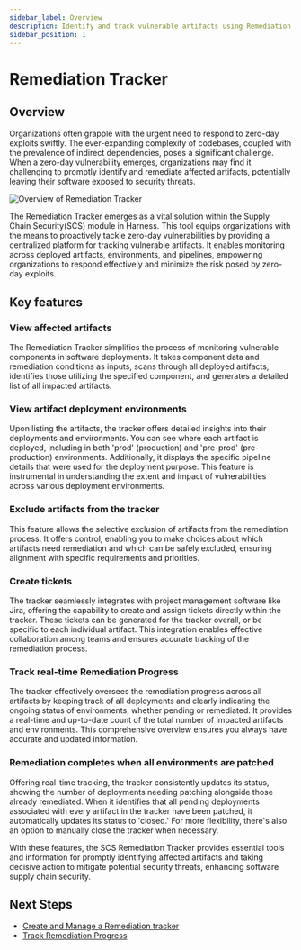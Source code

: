 ```yaml
---
sidebar_label: Overview
description: Identify and track vulnerable artifacts using Remediation tracker.
sidebar_position: 1
---
```


# Remediation Tracker

## Overview
Organizations often grapple with the urgent need to respond to zero-day exploits swiftly. The ever-expanding complexity of codebases, coupled with the prevalence of indirect dependencies, poses a significant challenge. When a zero-day vulnerability emerges, organizations may find it challenging to promptly identify and remediate affected artifacts, potentially leaving their software exposed to security threats.


![Overview of Remediation Tracker](./static/overview-remediation-tracker.png "Overview of Remediation Tracker")


The Remediation Tracker emerges as a vital solution within the Supply Chain Security(SCS) module in Harness. This tool equips organizations with the means to proactively tackle zero-day vulnerabilities by providing a centralized platform for tracking vulnerable artifacts. It enables monitoring across deployed artifacts, environments, and pipelines, empowering organizations to respond effectively and minimize the risk posed by zero-day exploits.


## Key features


### View affected artifacts

The Remediation Tracker simplifies the process of monitoring vulnerable components in software deployments. It takes component data and remediation conditions as inputs, scans through all deployed artifacts, identifies those utilizing the specified component, and generates a detailed list of all impacted artifacts.


### View artifact deployment environments

Upon listing the artifacts, the tracker offers detailed insights into their deployments and environments. You can see where each artifact is deployed, including in both 'prod' (production) and 'pre-prod' (pre-production) environments. Additionally, it displays the specific pipeline details that were used for the deployment purpose. This feature is instrumental in understanding the extent and impact of vulnerabilities across various deployment environments.


### Exclude artifacts from the tracker

This feature allows the selective exclusion of artifacts from the remediation process. It offers control, enabling you to make choices about which artifacts need remediation and which can be safely excluded, ensuring alignment with specific requirements and priorities.


### Create tickets

The tracker seamlessly integrates with project management software like Jira, offering the capability to create and assign tickets directly within the tracker. These tickets can be generated for the tracker overall, or be specific to each individual artifact. This integration enables effective collaboration among teams and ensures accurate tracking of the remediation process.


### Track real-time Remediation Progress

The tracker effectively oversees the remediation progress across all artifacts by keeping track of all deployments and clearly indicating the ongoing status of environments, whether pending or remediated. It provides a real-time and up-to-date count of the total number of impacted artifacts and environments. This comprehensive overview ensures you always have accurate and updated information.


### Remediation completes when all environments are patched

Offering real-time tracking, the tracker consistently updates its status, showing the number of deployments needing patching alongside those already remediated. When it identifies that all pending deployments associated with every artifact in the tracker have been patched, it automatically updates its status to 'closed.' For more flexibility, there's also an option to manually close the tracker when necessary.

With these features, the SCS Remediation Tracker provides essential tools and information for promptly identifying affected artifacts and taking decisive action to mitigate potential security threats, enhancing software supply chain security.


## Next Steps

* [Create and Manage a Remediation tracker](./create-remediation-tracker)
* [Track Remediation Progress](./track-remediation-progress)
